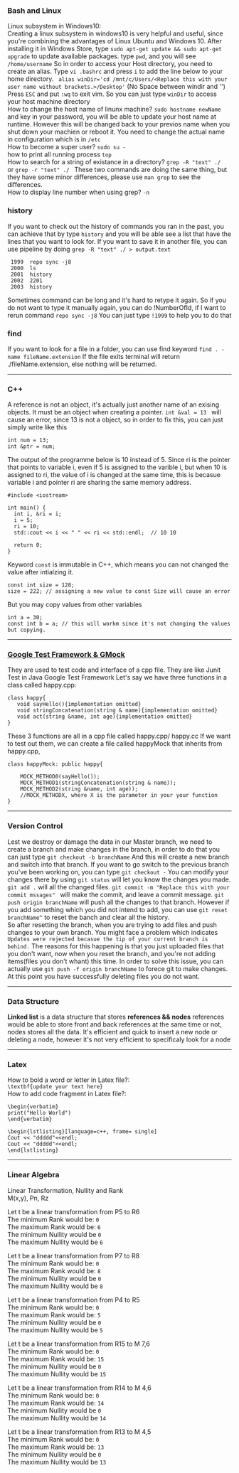 ### Bash and Linux
Linux subsystem in Windows10:<br/>
Creating a linux subsystem in windows10 is very helpful and useful, since you're combining the advantages of Linux Ubuntu and Windows 10.
After installing it in Windows Store, type ```sudo apt-get update && sudo apt-get upgrade``` to update available packages.
type ```pwd```, and you will see ```/home/username```
So in order to access your Host directory, you need to create an alias.
Type ```vi .bashrc``` and press ``` i ``` to add the line below to your home directory.
``` alias winDir='cd /mnt/c/Users/<Replace this with your user name without brackets.>/Desktop'```
(No Space between windir and '')
Press ```ESC``` and put ```:wq``` to exit vim.
So you can just type ```winDir``` to access your host machine directory
<br/>
How to change the host name of linunx machine? ```sudo hostname newName``` and key in your password, you will be able to update your host name at runtime. However this will be changed back to your previos name when you shut down your machien or reboot it. You need to change the actual name in configuration which is in ```/etc``` <br />
How to become a super user? ```sudo su -``` <br />
how to print all running process ```top``` <br/>
How to search for a string of existance in a directory? ```grep -R "text" ./ ``` or ```grep -r "text" ./ ``` These two commands are doing the same thing, but they have some minor differences, please use ```man grep``` to see the differences.<br/>
How to display line number when using grep? ```-n``` <br/>

### history 
If you want to check out the history of commands you ran in the past, you can achieve that by type ```history``` and you will be able see a list that have the lines that you want to look for. If you want to save it in another file, you can use pipeline by doing ```grep -R "text" ./ > output.text```<br/>

```
 1999  repo sync -j8
 2000  ls
 2001  history 
 2002  2201
 2003  history 
``` 
Sometimes command can be long and it's hard to retype it again. So if you do not want to type it manually again, you can do !NumberOfId, if I want to rerun command ```repo sync -j8``` You can just type ```!1999``` to help you to do that


### find
If you want to look for a file in a folder, you can use find keyword
```find . -name fileName.extension```
If the file exits terminal will return ./fileName.extension, else nothing will be returned.



---

### C++
A reference is not an object, it's actually just another name of an exising objects.
It must be an object when creating a pointer.
```int &val = 13 ``` 
will cause an error, since 13 is not a object, so in order to fix this, you can just simply write like this
```
int num = 13;
int &ptr = num;
 ```
The output of the programme below is 10 instead of 5. Since ri is the pointer that points to variable i, even if 5 is assigned to the varible i, but when 10 is assigned to ri, the value of i is changed at the same time, this is becasue variable i and pointer ri are sharing the same memory address.
```
#include <iostream>

int main() {
  int i, &ri = i;
  i = 5;
  ri = 10;
  std::cout << i << " " << ri << std::endl;  // 10 10

  return 0;
}
```
Keyword ```const``` is immutable in C++, which means you can not changed the value after intialzing it.
```
const int size = 128;
size = 222; // assigning a new value to const Size will cause an error
```
But you may copy values from other variables 
```
int a = 30;
const int b = a; // this will workm since it's not changing the values but copying.
```
---
### [Google Test Framework & GMock](https://github.com/google/googletest)

They are used to test code and interface of a cpp file. They are like Junit Test in Java
Google Test Framework 
Let's say we have three functions in a class called happy.cpp: <br />
```
class happy{
   void sayHello(){implementation omitted}
   void stringConcatenation(string & name){implementation omitted}
   void act(string &name, int age){implementation omitted}
}
```
These 3 functions are all in a cpp file called happy.cpp/ happy.cc
If we want to test out them, we can create a file called happyMock that inherits from happy.cpp,
```
class happyMock: public happy{
 
    MOCK_METHOD0(sayHello());
    MOCK_METHOD1(stringConcatenation(string & name));
    MOCK_METHOD2(string &name, int age));
    //MOCK_METHODX, where X is the parameter in your your function
}
```

---

### Version Control
Lest we destroy or damage the data in our Master branch, we need to create a branch and make changes in the branch, in order to do that you can just type ```git checkout -b branchName``` And this will create a new branch and switch into that branch. If you want to go switch to the previous branch you've been working on, you can type ```git checkout -``` You can modify your changes there by using ```git status``` will let you know the changes you made.  ```git add .``` will all the changed files. ```git commit -m "Replace this with your commit mssages" ``` will make the commit, and leave a commit message. ```git push origin branchName``` will push all the changes to that branch. However if you add something which you did not intend to add, you can use ```git reset branchName^``` to reset the banch and clear all the history. 
<br />
So after resetting the branch, when you are trying to add files and push changes to your own branch. You might face a problem which indicates ```Updates were rejected becasue the tip of your current branch is behind.``` The reasons for this happening is that you just uploaded files that you don't want, now when you reset the branch, and you're not adding items(files you don't whant) this time. In order to solve this issue, you can actually use ```git push -f origin branchName``` to forece git to make changes. At this point you have successfully deleting files you do not want.


---


### Data Structure
**Linked list** is a data structure that stores **references && nodes**
references would be able to store front and back references at the same time or not, nodes stores all the data.
It's efficient and quick to insert a new node or deleting a node, however it's not very efficient to specificaly look for a node

---

### Latex
How to bold a word or letter in Latex file?:<br />```\textbf{update your text here}```
<br />
How to add code fragment in Latex file?:
```
\begin{verbatim}
print("Hello World")
\end{verbatim}

\begin{lstlisting}[language=c++, frame= single]
Cout << "ddddd"<<endl;
Cout << "ddddd"<<endl;
\end{lstlisting}
```
---

### Linear Algebra
Linear Transformation, Nullity and Rank<br/>
M(x,y), Pn, Rz

Let t be a linear transformation from P5 to R6<br/>
The minimum Rank would be: ```0```<br/>
The maximum Rank would be: ```6```<br/>
The minimum Nullity would be ```0```<br/>
The maximum Nullity would be ```6```<br/>

Let t be a linear transformation from P7 to R8<br/>
The minimum Rank would be: ```0```<br/>
The maximum Rank would be: ```8```<br/>
The minimum Nullity would be ```0```<br/>
The maximum Nullity would be ```8```<br/>

Let t be a linear transformation from P4 to R5<br/>
The minimum Rank would be: ```0```<br/>
The maximum Rank would be: ```5```<br/>
The minimum Nullity would be ```0```<br/>
The maximum Nullity would be ```5```<br/>

Let t be a linear transformation from R15 to M 7,6<br/>
The minimum Rank would be: ```0```<br/>
The maximum Rank would be: ```15```<br/>
The minimum Nullity would be ```0```<br/>
The maximum Nullity would be ```15```<br/>

Let t be a linear transformation from R14 to M 4,6<br/>
The minimum Rank would be: ```0```<br/>
The maximum Rank would be: ```14```<br/>
The minimum Nullity would be ```0```<br/>
The maximum Nullity would be ```14```<br/>

Let t be a linear transformation from R13 to M 4,5<br/>
The minimum Rank would be: ```0```<br/>
The maximum Rank would be: ```13```<br/>
The minimum Nullity would be ```0```<br/>
The maximum Nullity would be ```13```<br/>
